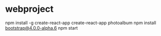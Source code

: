 # webproject

npm install -g create-react-app
create-react-app photoalbum
npm install bootstrap@4.0.0-alpha.6
npm start

